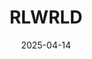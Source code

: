 ---  
layout: startup_page  
title: "RLWRLD"  
id: "rlwrld.ai"  
permalink: "/rlwrldrlwrld.ai04142025/"  
website: "https://rlwrld.ai/"  
funding_round: "Seed"  
funding_amount: "$15M"  
investors: "LG Electronics, SK Telecom, KDDI, ANA Holdings, Mitsui Chemicals, Shimadzu Corporation, Hashed, Mirae Asset, Global Brain"  
about: "RLWRLD is a Physical AI startup developing robotics foundation models trained on real-world data. Its platform focuses on enabling robots to reason and act autonomously in dynamic environments like factories and warehouses, addressing the need for embodied intelligence in the physical world. The company leverages industrial-scale data pipelines and plug-and-play infrastructure to integrate seamlessly with existing robotics systems."  
markets: "AI, Robotics"  
hq: "Seoul, South Korea"  
founded_year: "2022"  
linkedin: "https://www.linkedin.com/company/rlwrld"  
twitter: ""  
instagram: ""  
facebook: "https://www.facebook.com/61575232169213"  
crunchbase: ""  
pitchbook: "https://pitchbook.com/profiles/company/791642-80"  

date_display: "14-Apr-2025"  
date: "2025-04-14"

# SEO Optimization  
meta_title: "RLWRLD - Seed Funding ($15M)"  
meta_description: "RLWRLD, RLWRLD is a Physical AI startup developing robotics foundation models trained on real-world data. Its platform focuses on enabling robots to reason an..."  
meta_keywords: "RLWRLD, AI, Robotics, Seed funding"  
canonical_url: "https://startup.projectstartups.com/rlwrldrlwrld.ai04142025/"  
---